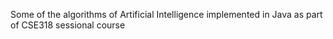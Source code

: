 Some of the algorithms of Artificial Intelligence implemented in Java as part of CSE318 sessional course
